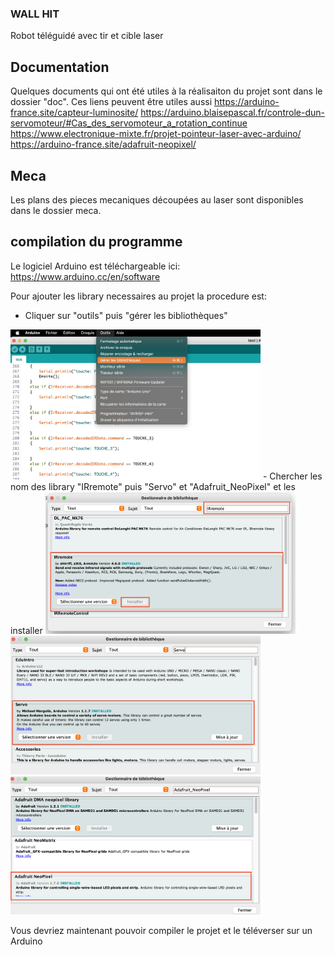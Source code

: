 ### WALL HIT
Robot téléguidé avec tir et cible laser

## Documentation
Quelques documents qui ont été utiles à la réalisaiton du projet sont dans le dossier "doc".
Ces liens peuvent être utiles aussi
https://arduino-france.site/capteur-luminosite/
https://arduino.blaisepascal.fr/controle-dun-servomoteur/#Cas_des_servomoteur_a_rotation_continue
https://www.electronique-mixte.fr/projet-pointeur-laser-avec-arduino/
https://arduino-france.site/adafruit-neopixel/

## Meca
Les plans des pieces mecaniques découpées au laser sont disponibles dans le dossier meca.

## compilation du programme
Le logiciel Arduino est téléchargeable ici:
https://www.arduino.cc/en/software
  

Pour ajouter les library necessaires au projet la procedure est:
- Cliquer sur "outils" puis "gérer les bibliothèques"
<img src='./readme/gererLib.png' width='400'>
- Chercher les nom des library "IRremote" puis "Servo" et "Adafruit_NeoPixel" et les installer
<img src='./readme/IR-lib.png' width='400'>
<img src='./readme/servo-lib.png' width='400'>
<img src='./readme/leds-lib.png' width='400'>


Vous devriez maintenant pouvoir compiler le projet et le téléverser sur un Arduino